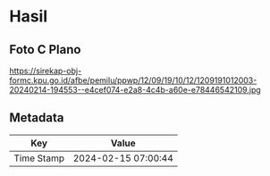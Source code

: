 # Hasil

## Foto C Plano

https://sirekap-obj-formc.kpu.go.id/afbe/pemilu/ppwp/12/09/19/10/12/1209191012003-20240214-194553--e4cef074-e2a8-4c4b-a60e-e78446542109.jpg


## Metadata

| Key        | Value               |
| ---------- | ------------------- |
| Time Stamp | 2024-02-15 07:00:44 |



